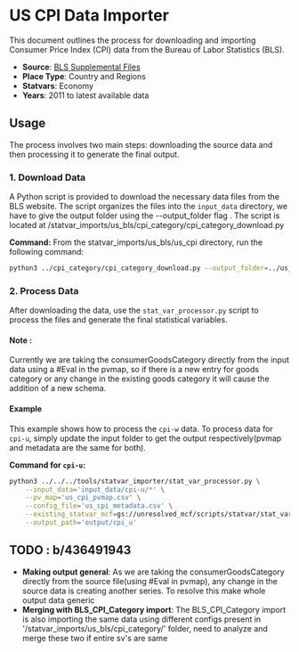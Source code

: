 # US CPI Data Importer

This document outlines the process for downloading and importing Consumer Price Index (CPI) data from the Bureau of Labor Statistics (BLS).

- **Source**: [BLS Supplemental Files](https://www.bls.gov/cpi/tables/supplemental-files/)
- **Place Type**: Country and Regions
- **Statvars**: Economy
- **Years**: 2011 to latest available data

## Usage

The process involves two main steps: downloading the source data and then processing it to generate the final output.

### 1. Download Data

A Python script is provided to download the necessary data files from the BLS website. The script organizes the files into the `input_data` directory, we have to give the output folder using the --output_folder flag . The script is located at /statvar_imports/us_bls/cpi_category/cpi_category_download.py

**Command:**
From the statvar_imports/us_bls/us_cpi directory, run the following
         command:
```bash
python3 ../cpi_category/cpi_category_download.py --output_folder=../us_cpi/input_data
```
### 2. Process Data

After downloading the data, use the `stat_var_processor.py` script to process the files and generate the final statistical variables.

#### Note : 
Currently we are taking the consumerGoodsCategory directly from the input data using a #Eval in the pvmap, so if there is a new entry for goods category or any change in the existing goods category it will cause the addition of a new schema.

#### Example

This example shows how to process the `cpi-w` data. To process data for `cpi-u`, simply update the input folder to get the output respectively(pvmap and metadata are the same for both).

**Command for `cpi-u`:**
```bash
python3 ../../../tools/statvar_importer/stat_var_processor.py \
    --input_data='input_data/cpi-u/*' \
    --pv_map='us_cpi_pvmap.csv' \
    --config_file='us_cpi_metadata.csv' \
    --existing_statvar_mcf=gs://unresolved_mcf/scripts/statvar/stat_vars.mcf \
    --output_path='output/cpi_u'
```
## TODO : b/436491943

- **Making output general**: As we are taking the consumerGoodsCategory directly from the source file(using #Eval in pvmap), any change in the source data is creating another series. To resolve this make whole output data generic
- **Merging with BLS_CPI_Category import**: The BLS_CPI_Category import is also importing the same data using different configs present in '/statvar_imports/us_bls/cpi_category/' folder, need to analyze and merge these two if entire sv's are same


